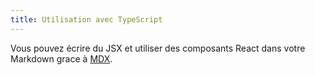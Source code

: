 ```yaml
---
title: Utilisation avec TypeScript
---
```


Vous pouvez écrire du JSX et utiliser des composants React dans votre Markdown grace à [MDX](https://mdxjs.com/).
